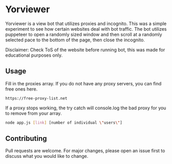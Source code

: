 # Yorviewer

Yorviewer is a view bot that utilizes proxies and incognito. This was a simple experiment to see how certain websites deal with bot traffic. The bot utilizes puppeteer to open a randomly sized window and then scroll at a randomly selected pace to the bottom of the page, then close the incognito. 

Disclaimer: Check ToS of the website before running bot, this was made for educational purposes only.

## Usage

Fill in the proxies array. If you do not have any proxy servers, you can find free ones here. 

`https://free-proxy-list.net`

If a proxy stops working, the try catch will console.log the bad proxy for you to remove from your array.


```sh
node app.js [link] [number of individual \"users\"]
```

## Contributing

Pull requests are welcome. For major changes, please open an issue first to discuss what you would like to change.
